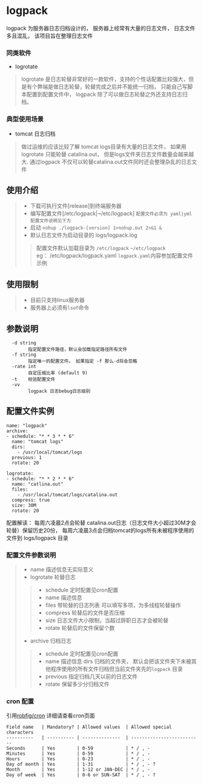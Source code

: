 # logpack 
logpack 为服务器日志归档设计的， 服务器上经常有大量的日志文件， 日志文件多且混乱， 该项目旨在整理日志文件

### 同类软件
- logrotate
> logrotate 是日志轮替非常好的一款软件，支持的个性话配置比较强大，但是有个弊端是做日志轮替，轮替完成之后并不能统一归档， 
> 只能自己写脚本配置到配置文件中， logpack 除了可以做日志轮替之外还支持日志归档。


### 典型使用场景
- tomcat 日志归档
> 做过运维的应该比较了解 tomcat logs目录有大量的日志文件， 如果用logrotate 只能轮替 catalina.out， 但是logs文件夹日志文件数量会越来越大.
> 通过logpack 不仅可以轮替catalina.out文件同时还会整理杂乱的日志文件



## 使用介绍 
> - 下载可执行文件[release]到终端服务器 
> - 编写配置文件[/etc/logpack|~/etc/logpack] `配置文件必须为 yaml|yml  配置文件说明见下方` 
> - 启动 `nohup ./logpack-[version] 1>nohup.out 2>&1 &`
> - 默认日志文件为启动目录的 logs/logpack.log
>> 配置文件默认加载目录为 `/etc/logpack` `~/etc/logpack`  
>> eg： /etc/logpack/logpack.yaml   `logpack.yaml`内容参加配置文件示例

## 使用限制
> - 目前只支持linux服务器 
> - 服务器上必须有`lsof`命令

## 参数说明 
```
  -d string
    	指定配置文件路径，默认会加载指定路径所有文件
  -f string
    	指定唯一的配置文件。 如果指定 -f 那么-d将会忽略
  -rate int
    	自定压缩比率 (default 9)
  -t	校验配置文件
  -vv
    	logpack 日志bebug日志级别
```

## 配置文件实例
```
name: "logpack"
archive:
- schedule: "* * 3 * * 6"
  name: "tomcat logs"
  dirs:
    - /usr/local/tomcat/logs
  previous: 1
  rotate: 20

logrotate:
- schedule: "* * 2 * * 6"
  name: "catlina.out"
  files:
    - /usr/local/tomcat/logs/catalina.out
  compress: true
  size: 30M
  rotate: 20
```
配置解读： 每周六凌晨2点会轮替 catalina.out日志（日志文件大小超过30M才会轮替）保留历史20份， 每周六凌晨3点会归档tomcat的logs所有未被程序使用的文件到 logs/logpack 目录
### 配置文件参数说明 
> - name 描述信息无实际意义
> - logrotate 轮替日志
>> - schedule 定时配置见cron配置
>> - name 描述信息 
>> - files 带轮替的日志列表 可以填写多项，为多线程轮替操作 
>> - compress 轮替后的文件是否压缩 
>> - size 日志文件大小限制，当超过辞职日志才会被轮替
>> - rotate 轮替后的文件保留个数
> - archive  归档日志
>> - schedule 定时配置见cron配置
>> - name 描述信息 
>> dirs 归档的文件夹， 默认会把该文件夹下未被其他程序使用的所有文件归档但当前文件夹先的`logpack` 目录 
>> - previous 指定归档几天以前的日志文件  
>> - rotate 保留多少分归档文件 


### cron 配置
引用[robfig/cron](https://godoc.org/github.com/robfig/cron) 详细请查看cron页面
```
Field name   | Mandatory? | Allowed values  | Allowed special characters
----------   | ---------- | --------------  | --------------------------
Seconds      | Yes        | 0-59            | * / , -
Minutes      | Yes        | 0-59            | * / , -
Hours        | Yes        | 0-23            | * / , -
Day of month | Yes        | 1-31            | * / , - ?
Month        | Yes        | 1-12 or JAN-DEC | * / , -
Day of week  | Yes        | 0-6 or SUN-SAT  | * / , - ?
```
